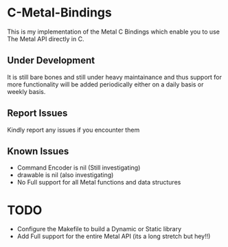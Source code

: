 # C-Metal-Bindings

This is my implementation of the Metal C Bindings which enable you to use The Metal API directly in C.
## Under Development
It is still bare bones and still under heavy maintainance and thus support for more functionality will be added periodically either on a daily basis or weekly basis.

## Report Issues
Kindly report any issues if you encounter them

## Known Issues
- Command Encoder is nil (Still investigating)
- drawable is nil (also investigating)
- No Full support for all Metal functions and data structures 

# TODO
- Configure the Makefile to build a Dynamic or Static library
- Add Full support for the entire Metal API (its a long stretch but hey!!)
  
